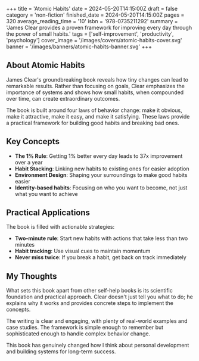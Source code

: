 +++
title = 'Atomic Habits'
date = 2024-05-20T14:15:00Z
draft = false
category = 'non-fiction'
finished_date = 2024-05-20T14:15:00Z
pages = 320
average_reading_time = '10'
isbn = '978-0735211292'
summary = 'James Clear provides a proven framework for improving every day through the power of small habits.'
tags = ['self-improvement', 'productivity', 'psychology']
cover_image = '/images/covers/atomic-habits-cover.svg'
banner = '/images/banners/atomic-habits-banner.svg'
+++

## About Atomic Habits

James Clear's groundbreaking book reveals how tiny changes can lead to remarkable results. Rather than focusing on goals, Clear emphasizes the importance of systems and shows how small habits, when compounded over time, can create extraordinary outcomes.

The book is built around four laws of behavior change: make it obvious, make it attractive, make it easy, and make it satisfying. These laws provide a practical framework for building good habits and breaking bad ones.

## Key Concepts

- **The 1% Rule**: Getting 1% better every day leads to 37x improvement over a year
- **Habit Stacking**: Linking new habits to existing ones for easier adoption
- **Environment Design**: Shaping your surroundings to make good habits easier
- **Identity-based habits**: Focusing on who you want to become, not just what you want to achieve

## Practical Applications

The book is filled with actionable strategies:
- **Two-minute rule**: Start new habits with actions that take less than two minutes
- **Habit tracking**: Use visual cues to maintain momentum
- **Never miss twice**: If you break a habit, get back on track immediately

## My Thoughts

What sets this book apart from other self-help books is its scientific foundation and practical approach. Clear doesn't just tell you what to do; he explains why it works and provides concrete steps to implement the concepts.

The writing is clear and engaging, with plenty of real-world examples and case studies. The framework is simple enough to remember but sophisticated enough to handle complex behavior change.

This book has genuinely changed how I think about personal development and building systems for long-term success.